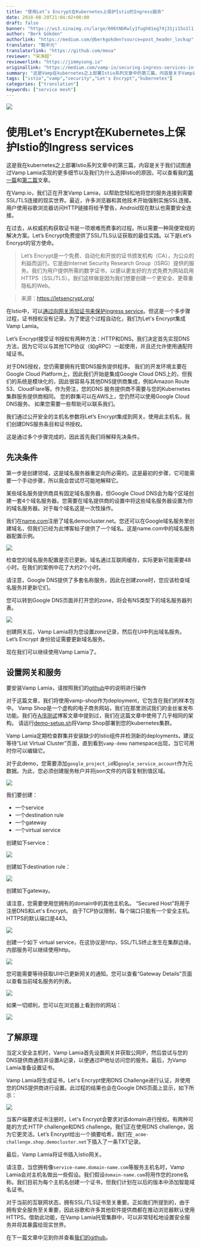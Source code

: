 ```yaml
---
title: "使用Let’s Encrypt在Kubernetes上保护Istio的Ingress服务"
date: 2018-08-20T21:04:02+08:00
draft: false
banner: "https://ws3.sinaimg.cn/large/006tNbRwly1fugh01eg74j31ji15o1l1.jpg"
author: "Berk Gökden"
authorlink: "https://medium.com/@berkgokden?source=post_header_lockup"
translator: "甄中元"
translatorlink: "https://github.com/meua"
reviewer: “宋净超"
reviewerlink: "https://jimmysong.io"
originallink: "https://medium.com/vamp-io/securing-ingress-services-in-istio-with-lets-encrypt-on-kubernetes-f6effd93ef06"
summary: "这是Vamp在kubernetes之上部署Istio系列文章中的第三篇，内容是关于Vamp试图通过Vamp Lamia实现的更多细节以及我们为什么选择Istio的原因。"
tags: ["istio","vamp","security","Let's Encrypt","kubernetes"]
categories: ["translation"]
keywords: ["service mesh"]
---
```


![](https://ws2.sinaimg.cn/large/006tNbRwly1fugglksoz4j318g0r5wr1.jpg)

# 使用Let’s Encrypt在Kubernetes上保护Istio的Ingress services

这是我在kubernetes之上部署Istio系列文章中的第三篇，内容是关于我们试图通过Vamp Lamia实现的更多细节以及我们为什么选择Istio的原因，可以查看我的[第一篇](https://medium.com/vamp-io/putting-istio-to-work-8513f5218c51)和[第二篇](https://medium.com/vamp-io/a-b-testing-on-kubernetes-with-istio-0-8-6323efa2b4e2)文章。

在Vamp.io，我们正在开发Vamp Lamia，以帮助您轻松地将您的服务连接到需要SSL/TLS连接的现实世界。最近，许多浏览器和其他技术开始强制实施SSL连接。用户使用谷歌浏览器访问HTTP链接将给予警告，Android现在默认也需要安全连接。

在过去，从权威机构获取证书是一项艰难而费事的过程。所以需要一种简便常规的解决方案。Let’s Encrypt免费提供了SSL/TLS认证获取的最佳实践。以下是Let’s Encrypt的官方使命。

> Let’s Encrypt是一个免费、自动化和开放的证书颁发机构（CA），为公众的利益而运行。它是由Internet Security Research Group（ISRG）提供的服务。我们为用户提供所需的数字证书，以便以更友好的方式免费为网站启用HTTPS（SSL/TLS）。我们这样做是因为我们想要创建一个更安全、更尊重隐私的Web。

> 来源：https://letsencrypt.org/

在Istio中，可以[通过向网关添加证书来保护ingress service](https://istio.io/docs/tasks/traffic-management/secure-ingress/)。但这是一个多步骤过程，证书授权没有记录。为了使这个过程自动化，我们为Let's Encrypt集成Vamp Lamia。

Let’s Encrypt接受证书授权有两种方法：HTTP和DNS。我们决定首先实现DNS方法，因为它可以与其他TCP协议（如gRPC）一起使用，并且还允许使用通配符域证书。

对于DNS授权，您仍需要拥有托管DNS服务提供程序。 我们的开发环境主要在Google Cloud Platform上，因此我们开始是集成Google Cloud DNS上的，但我们的系统是模块化的，因此很容易与其他DNS提供商集成，例如Amazon Route 53、CloudFlare等。作为旁注，您的DNS 服务提供商不需要与您的Kubernetes集群服务提供商相同。 您的群集可以在AWS上，您仍然可以使用Google Cloud DNS服务。 如果您需要一些帮助可以联系我们。

我们通过公开安全的主机名参数将Let’s Encrypt集成到网关。使用此主机名，我们创建DNS服务条目和证书授权。

这是通过多个步骤完成的，因此首先我们将解释先决条件。

## 先决条件

第一步是创建领域，这是域名服务器重定向所必需的。这是最初的步骤，它可能需要一个手动步骤，所以我会尝试尽可能地解释它。

某些域名服务提供商具有固定域名服务器，但Google Cloud DNS会为每个区域创建一套4个域名服务器。您需要在域名提供商的设置中将这些域名服务器设置为你的域名服务器。对于每个域名这是一次性操作。

我们在[name.com](https://www.name.com/)注册了域名democluster.net。您还可以在Google域名服务里创建域名，但我们已经为此博客帖子提供了一个域名。这是name.com中的域名服务器配置示例。

![](https://ws4.sinaimg.cn/large/006tNbRwly1fuggenbqltj318g0kv77u.jpg)

检查您的域名服务配置是否已更新。域名通过互联网缓存，实际更新可能需要48小时。在我们的案例中花了大约2个小时。

请注意，Google DNS提供了多套名称服务，因此在创建zone时，您应该检查域名服务并更新它们。

您可以转到Google DNS页面并打开您的zone，将会有NS类型下的域名服务器列表。

![](https://ws3.sinaimg.cn/large/006tNbRwly1fuggewu5srj318g0g7wgu.jpg)

创建网关后，Vamp Lamia将为您设置zone记录，然后在UI中列出域名服务。Let’s Encrypt 身份验证需要更新域名服务。

现在我们可以继续使用Vamp Lamia了。

## 设置网关和服务

要安装Vamp Lamia，请按照我们的[github](https://github.com/magneticio/vamp2setup)中的说明进行操作

对于这篇文章，我们将使用vamp-shop作为deployment，它包含在我们的样本包中。 Vamp Shop是一个虚构的电子商务网站，我们在那里测试我们的金丝雀发布功能。我们在[A/B测试](https://medium.com/vamp-io/a-b-testing-on-kubernetes-with-istio-0-8-6323efa2b4e2)博客文章中提到过，我们在这篇文章中使用了几乎相同的架构。 请运行[demo-setup.sh](https://github.com/magneticio/vamp2setup/blob/master/samples/experiment-demo/demo-setup.sh)将Vamp Shop部署到您的kubernetes集群。

Vamp Lamia定期检查群集并安装缺少的Istio组件并检测新的deployments，建议等待“List Virtual Cluster”页面，直到看到`vamp-demo` namespace出现，当它可用时你可以编辑它。

对于此demo，您需要添加`google_project_id`和`google_service_account`作为元数据。为此，您必须创建服务帐户并将json文件的内容复制到值区域。

![](https://ws3.sinaimg.cn/large/006tNbRwly1fuggft0tl6j31jk10dadl.jpg)

我们要创建：

- 一个service
- 一个destination rule
- 一个gateway
- 一个virtual service

创建如下service：

![](https://ws2.sinaimg.cn/large/006tNbRwly1fuggga5izhj318g0ptmzl.jpg)

创建如下destination rule：

![](https://ws1.sinaimg.cn/large/006tNbRwly1fugggrx6gvj318g1coadt.jpg)

创建如下gateway。

请注意，您需要使用您拥有的domain中的其他主机名。 “Secured Host”将用于注册DNS和Let's Encrypt。 由于TCP协议限制，每个端口只能有一个安全主机。 HTTPS的默认端口是443。

![](https://ws3.sinaimg.cn/large/006tNbRwly1fugghg6fq1j31jk1990xs.jpg)

创建一个如下 virtual service，在这协议是http，SSL/TLS终止发生在集群边缘，内部服务可以继续使用http。

![](https://ws3.sinaimg.cn/large/006tNbRwly1fugghxl50jj318g23m445.jpg)

您可能需要等待获取UI中已更新网关的通知。您可以查看“Gateway Details”页面以查看当前域名服务的列表。

![](https://ws3.sinaimg.cn/large/006tNbRwly1fuggi6si7sj318g0ptacl.jpg)

如果一切顺利，您可以在浏览器上看到你的网站：

![](https://ws4.sinaimg.cn/large/006tNbRwly1fuggifkpnuj318g0ytn2i.jpg)

## 了解原理

当定义安全主机时，Vamp Lamia首先设置网关并获取公网IP，然后尝试与您的DNS提供商通信并设置A记录，以便通过IP地址访问您的服务。最后，为Vamp Lamia准备设置证书。

Vamp Lamia将生成证书，Let's Encrypt使用DNS Challenge进行认证，并使用您的DNS提供商进行设置。此过程的结果也会在Google DNS页面上显示，如下所示：

![](https://ws1.sinaimg.cn/large/006tNbRwly1fuggiowxisj318g0gw0va.jpg)

当客户端要求证书注册时，Let's Encrypt会要求对该domain进行授权。有两种可能的方式:HTTP challenge和DNS challenge。我们正在使用DNS challenge，因为它更灵活。Let’s Encrypt给出一个摘要哈希，我们在`_acme-challenge.shop.democluster.net`下插入了一条TXT记录。

最后，Vamp Lamia将证书插入Istio网关。

请注意，当您拥有像`service-name.domain-name.com`等服务主机名时，Vamp Lamia会对主机名做出一些假设。我们假设`domain-name.com`将用作您的zone名称。我们目前为每个主机名创建一个证书，但我们计划在以后的版本中添加智能域名证书。

对于当前的互联网状态，拥有SSL/TLS证书至关重要。正如我们所提到的，由于拥有安全服务至关重要，因此谷歌和许多其他软件提供商都在推动浏览器默认使用HTTPS。借助此功能，在Vamp Lamia托管集群中，可以非常轻松地设置安全服务并将其暴露给现实世界。

在下一篇文章中见到你并查看[我们的github](https://github.com/magneticio/vamp2setup)。